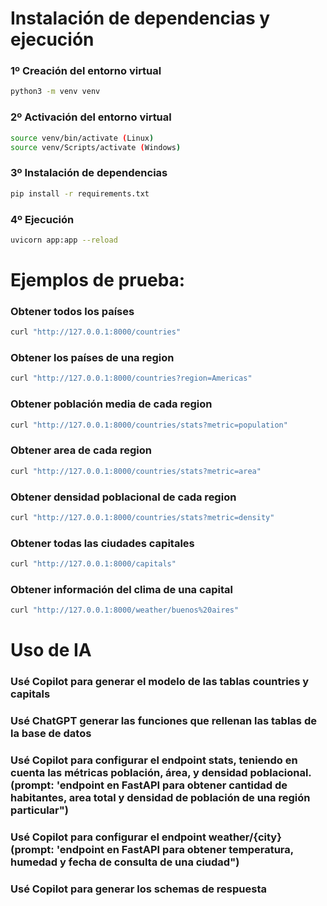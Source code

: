# Instalación de dependencias y ejecución

### 1º Creación del entorno virtual
```bash
python3 -m venv venv
``` 
### 2º Activación del entorno virtual
```bash
source venv/bin/activate (Linux)
source venv/Scripts/activate (Windows)
```

### 3º Instalación de dependencias
```bash
pip install -r requirements.txt
```

### 4º Ejecución
```bash
uvicorn app:app --reload
```


# Ejemplos de prueba:

### Obtener todos los países
```bash
curl "http://127.0.0.1:8000/countries"
```

### Obtener los países de una region
```bash
curl "http://127.0.0.1:8000/countries?region=Americas"
```

### Obtener población media de cada region
```bash
curl "http://127.0.0.1:8000/countries/stats?metric=population"
```

### Obtener area de cada region
```bash
curl "http://127.0.0.1:8000/countries/stats?metric=area"
```

### Obtener densidad poblacional de cada region
```bash
curl "http://127.0.0.1:8000/countries/stats?metric=density"
```

### Obtener todas las ciudades capitales
```bash
curl "http://127.0.0.1:8000/capitals"
```

### Obtener información del clima de una capital
```bash
curl "http://127.0.0.1:8000/weather/buenos%20aires"
```


# Uso de IA

### Usé Copilot para generar el modelo de las tablas countries y capitals

### Usé ChatGPT generar las funciones que rellenan las tablas de la base de datos

### Usé Copilot para configurar el endpoint stats, teniendo en cuenta las métricas población, área, y densidad poblacional. (prompt: 'endpoint en FastAPI para obtener cantidad de habitantes, area total y densidad de población de una región particular")

### Usé Copilot para configurar el endpoint weather/{city} (prompt: 'endpoint en FastAPI para obtener temperatura, humedad y fecha de consulta de una ciudad")

### Usé Copilot para generar los schemas de respuesta